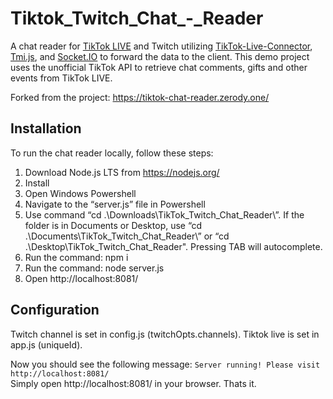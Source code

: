 # Tiktok_Twitch_Chat_-_Reader
A chat reader for <a href="https://www.tiktok.com/live">TikTok LIVE</a> and Twitch utilizing <a href="https://github.com/zerodytrash/TikTok-Live-Connector">TikTok-Live-Connector</a>, <a href="https://tmijs.com">Tmi.js</a>, and <a href="https://socket.io/">Socket.IO</a> to forward the data to the client. This demo project uses the unofficial TikTok API to retrieve chat comments, gifts and other events from TikTok LIVE.

Forked from the project: https://tiktok-chat-reader.zerody.one/

## Installation
To run the chat reader locally, follow these steps:

1. Download Node.js LTS from https://nodejs.org/
2. Install
3. Open Windows Powershell
4. Navigate to the “server.js” file in Powershell
5. Use command “cd .\Downloads\TikTok_Twitch_Chat_Reader\”. If the folder is in Documents or Desktop, use “cd .\Documents\TikTok_Twitch_Chat_Reader\” or “cd .\Desktop\TikTok_Twitch_Chat_Reader\". Pressing TAB will autocomplete.
6. Run the command: npm i
7. Run the command: node server.js
8. Open http://localhost:8081/

## Configuration
Twitch channel is set in config.js (twitchOpts.channels). Tiktok live is set in app.js (uniqueId).


Now you should see the following message: `Server running! Please visit http://localhost:8081/`<br>
Simply open http://localhost:8081/ in your browser. Thats it.